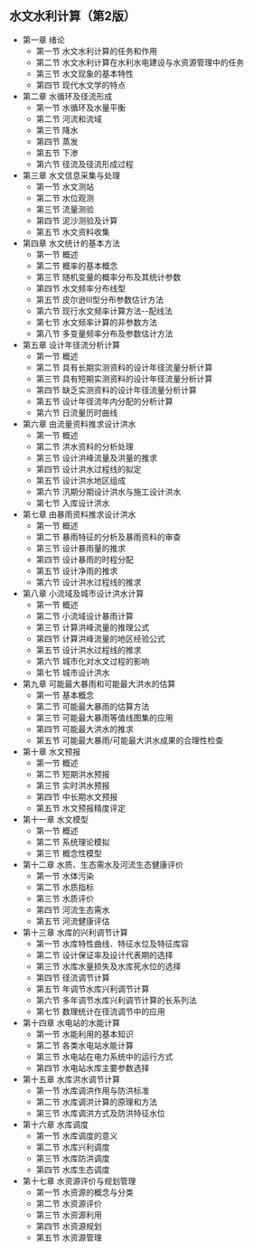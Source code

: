 ## 水文水利计算（第2版）
- 第一章 绪论
	- 第一节 水文水利计算的任务和作用
	- 第二节 水文水利计算在水利水电建设与水资源管理中的任务
	- 第三节 水文现象的基本特性
	- 第四节 现代水文学的特点
- 第二章 水循环及径流形成
	- 第一节 水循环及水量平衡
	- 第二节 河流和流域
	- 第三节 降水
	- 第四节 蒸发
	- 第五节 下渗
	- 第六节 径流及径流形成过程
- 第三章 水文信息采集与处理
	- 第一节 水文测站
	- 第二节 水位观测
	- 第三节 流量测验
	- 第四节 泥沙测验及计算
	- 第五节 水文资料收集
- 第四章 水文统计的基本方法
	- 第一节 概述
	- 第二节 概率的基本概念
	- 第三节 随机变量的概率分布及其统计参数
	- 第四节 水文频率分布线型
	- 第五节 皮尔逊Ⅲ型分布参数估计方法
	- 第六节 现行水文频率计算方法--配线法
	- 第七节 水文频率计算的非参数方法
	- 第八节 多变量频率分布及参数估计方法
- 第五章 设计年径流分析计算
	- 第一节 概述
	- 第二节 具有长期实测资料的设计年径流量分析计算
	- 第三节 具有短期实测资料的设计年径流量分析计算
	- 第四节 缺乏实测资料的设计年径流量分析计算
	- 第五节 设计年径流年内分配的分析计算
	- 第六节 日流量历时曲线
- 第六章 由流量资料推求设计洪水
	- 第一节 概述
	- 第二节 洪水资料的分析处理
	- 第三节 设计洪峰流量及洪量的推求
	- 第四节 设计洪水过程线的拟定
	- 第五节 设计洪水地区组成
	- 第六节 汛期分期设计洪水与施工设计洪水
	- 第七节 入库设计洪水
- 第七章 由暴雨资料推求设计洪水
	- 第一节 概述
	- 第二节 暴雨特征的分析及暴雨资料的审查
	- 第三节 设计暴雨量的推求
	- 第四节 设计暴雨的时程分配
	- 第五节 设计净雨的推求
	- 第六节 设计洪水过程线的推求
- 第八章 小流域及城市设计洪水计算
	- 第一节 概述
	- 第二节 小流域设计暴雨计算 
	- 第三节 计算洪峰流量的推理公式
	- 第四节 计算洪峰流量的地区经验公式
	- 第五节 设计洪水过程线的推求
	- 第六节 城市化对水文过程的影响
	- 第七节 城市设计洪水
- 第九章 可能最大暴雨和可能最大洪水的估算
	- 第一节 基本概念
	- 第二节 可能最大暴雨的估算方法
	- 第三节 可能最大暴雨等值线图集的应用
	- 第四节 可能最大洪水的推求
	- 第五节 可能最大暴雨/可能最大洪水成果的合理性检查
- 第十章 水文预报
	- 第一节 概述
	- 第二节 短期洪水预报
	- 第三节 实时洪水预报
	- 第四节 中长期水文预报
	- 第五节 水文预报精度评定
- 第十一章 水文模型
	- 第一节 概述
	- 第二节 系统理论模拟
	- 第三节 概念性模型
- 第十二章 水质、生态需水及河流生态健康评价
	- 第一节 水体污染
	- 第二节 水质指标
	- 第三节 水质评价
	- 第四节 河流生态需水
	- 第五节 河流健康评估
- 第十三章 水库的兴利调节计算
	- 第一节 水库特性曲线、特征水位及特征库容
	- 第二节 设计保证率及设计代表期的选择
	- 第三节 水库水量损失及水库死水位的选择
	- 第四节 径流调节计算
	- 第五节 年调节水库兴利调节计算
	- 第六节 多年调节水库兴利调节计算的长系列法
	- 第七节 数理统计在径流调节中的应用
- 第十四章 水电站的水能计算
	- 第一节 水能利用的基本知识
	- 第二节 各类水电站水能计算
	- 第三节 水电站在电力系统中的运行方式
	- 第四节 水电站水库主要参数选择
- 第十五章 水库洪水调节计算
	- 第一节 水库调洪作用与防洪标准
	- 第二节 水库调洪计算的原理和方法
	- 第三节 水库调洪方式及防洪特征水位
- 第十六章 水库调度
	- 第一节 水库调度的意义
	- 第二节 水库兴利调度
	- 第三节 水库防洪调度
	- 第四节 水库生态调度
- 第十七章 水资源评价与规划管理
	- 第一节 水资源的概念与分类
	- 第二节 水资源评价
	- 第三节 水资源利用
	- 第四节 水资源规划
	- 第五节 水资源管理